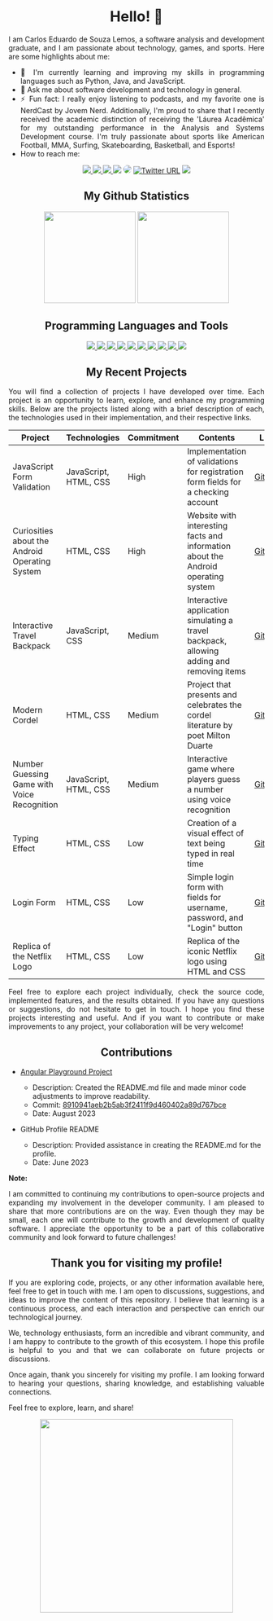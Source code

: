 # <div align="center"> Hello! 👋 </div>

<div align="justify">
I am Carlos Eduardo de Souza Lemos, a software analysis and development graduate, and I am passionate about technology, games, and sports. Here are some highlights about me:

- 🌱 I'm currently learning and improving my skills in programming languages such as Python, Java, and JavaScript.
- 💬 Ask me about software development and technology in general.
- ⚡ Fun fact: I really enjoy listening to podcasts, and my favorite one is NerdCast by Jovem Nerd. Additionally, I'm proud to share that I recently received the academic distinction of receiving the 'Láurea Acadêmica' for my outstanding performance in the Analysis and Systems Development course. I'm truly passionate about sports like American Football, MMA, Surfing, Skateboarding, Basketball, and Esports!
- How to reach me:
</div>

<div align="center">
<a href="https://github.com/CarlosEduardoLemos" target="_blank"><img src="https://img.shields.io/badge/GitHub-100000?style=for-the-badge&logo=github&logoColor=white"/a>
<a href="https://gitlab.com/CarlosEduardoLemos" target="_blank"><img src="https://img.shields.io/badge/GitLab-330F63?style=for-the-badge&logo=gitlab&logoColor=white"/a>
<a href="https://www.instagram.com/carl0s_lem0s/" target="_blank"><img src="https://img.shields.io/badge/-Instagram-%23E4405F?style=for-the-badge&logo=instagram&logoColor=white"</a>
<a href="mailto:lemosecarlos@gmail.com"> <img src="https://img.shields.io/badge/-Gmail-%23333?style=for-the-badge&logo=gmail&logoColor=white" target="_blank"></a>
<a href="https://www.linkedin.com/in/carlos-eduardo-de-souza-lemos/" target="_blank"><img src="https://img.shields.io/badge/-LinkedIn-%230077B5?style=for-the-badge&logo=linkedin&logoColor=white" style="border-radius: 30px" target="_blank"></a>
<a href="https://twitter.com/Kadu_Karlinhos" target="_blank"> <img alt="Twitter URL" src="https://img.shields.io/badge/Twitter-1DA1F2?style=for-the-badge&logo=twitter&logoColor=white" target="_blank"></a>
<a href="https://pt.stackoverflow.com/users/330536/carlos-lemos" target="_blank"><img src="https://img.shields.io/badge/Stack_Overflow-FE7A16?style=for-the-badge&logo=stack-overflow&logoColor=white"></a>
</div>

## <div align="center"> My Github Statistics </div>

<div align="center">
  <img height="180em" src="https://github-readme-stats.vercel.app/api?username=CarlosEduardoLemos&show_icons=true&theme=transparent">
  <img height="180em" src="https://github-readme-stats.vercel.app/api/top-langs/?username=CarlosEduardoLemos&layout=compact&show_icons=true&theme=transparent">
</div>

## <div align="center"> Programming Languages and Tools </div>

<div align="center">
  <a href="https://github.com/CarlosEduardoLemos">
    <img src="https://img.shields.io/badge/Python-3776AB?style=for-the-badge&logo=python&logoColor=white">
    <img src="https://img.shields.io/badge/Java-ED8B00?style=for-the-badge&logo=openjdk&logoColor=white">
    <img src="https://img.shields.io/badge/JavaScript-F7DF1E?style=for-the-badge&logo=JavaScript&logoColor=white">
    <img src="https://img.shields.io/badge/HTML5-E34F26?style=for-the-badge&logo=html5&logoColor=white">
    <img src="https://img.shields.io/badge/CSS3-1572B6?style=for-the-badge&logo=css3&logoColor=white">
    <img src="https://img.shields.io/badge/React-20232A?style=for-the-badge&logo=react&logoColor=61DAFB">
    <img src="https://img.shields.io/badge/Visual_Studio_Code-0078D4?style=for-the-badge&logo=visual%20studio%20code&logoColor=white">
    <img src="https://img.shields.io/badge/GIT-E44C30?style=for-the-badge&logo=git&logoColor=white">
    <img src="https://img.shields.io/badge/Linux-FCC624?style=for-the-badge&logo=linux&logoColor=black">
    <img src="https://img.shields.io/badge/Windows-0078D6?style=for-the-badge&logo=windows&logoColor=white">
  </a>
</div>

## <div align="center"> My Recent Projects </div>

<div align="justify">
You will find a collection of projects I have developed over time. Each project is an opportunity to learn, explore, and enhance my programming skills. Below are the projects listed along with a brief description of each, the technologies used in their implementation, and their respective links.
</div>


| Project                                      | Technologies                   | Commitment | Contents                                                                       | Link                                                                                            |
| -------------------------------------------- | ------------------------------- | ----------- | ------------------------------------------------------------------------------ | ----------------------------------------------------------------------------------------------- |
| JavaScript Form Validation                   | JavaScript, HTML, CSS          | High        | Implementation of validations for registration form fields for a checking account | [GitHub](https://github.com/CarlosEduardoLemos/JS-Validando-Formularios)                         |
| Curiosities about the Android Operating System | HTML, CSS                      | High        | Website with interesting facts and information about the Android operating system | [GitHub](https://github.com/CarlosEduardoLemos/projeto-android)                                |
| Interactive Travel Backpack                  | JavaScript, CSS                | Medium      | Interactive application simulating a travel backpack, allowing adding and removing items | [GitHub](https://github.com/CarlosEduardoLemos/Mochila_De_Viagem)                             |
| Modern Cordel                               | HTML, CSS                      | Medium      | Project that presents and celebrates the cordel literature by poet Milton Duarte  | [GitHub](https://github.com/CarlosEduardoLemos/projeto-cordel)                                   |
| Number Guessing Game with Voice Recognition  | JavaScript, HTML, CSS          | Medium      | Interactive game where players guess a number using voice recognition              | [GitHub](https://github.com/CarlosEduardoLemos/js-Game-Com-Reconhecimento-De-Voz)              |
| Typing Effect                               | HTML, CSS                      | Low         | Creation of a visual effect of text being typed in real time                     | [GitHub](https://github.com/CarlosEduardoLemos/Efeito_Digitando)                                 |
| Login Form                                 | HTML, CSS                       | Low         | Simple login form with fields for username, password, and "Login" button           | [GitHub](https://github.com/CarlosEduardoLemos/Login-HTML)                                     |
| Replica of the Netflix Logo                 | HTML, CSS                      | Low         | Replica of the iconic Netflix logo using HTML and CSS                            | [GitHub](https://github.com/CarlosEduardoLemos/logo_Netflix)                                   |


<div align="justify">
Feel free to explore each project individually, check the source code, implemented features, and the results obtained. If you have any questions or suggestions, do not hesitate to get in touch. I hope you find these projects interesting and useful. And if you want to contribute or make improvements to any project, your collaboration will be very welcome!
</div>

## <div align="center"> Contributions </div>

- [Angular Playground Project](https://github.com/felipeAguiarCode/angular-playground)
  - Description: Created the README.md file and made minor code adjustments to improve readability.
  - Commit: [8910941aeb2b5ab3f2411f9d460402a89d767bce](https://github.com/felipeAguiarCode/angular-playground/commit/8910941aeb2b5ab3f2411f9d460402a89d767bce)
  - Date: August 2023

- GitHub Profile README
  - Description: Provided assistance in creating the README.md for the profile.
  - Date: June 2023

**Note:** <div align="justify"> I am committed to continuing my contributions to open-source projects and expanding my involvement in the developer community. I am pleased to share that more contributions are on the way. Even though they may be small, each one will contribute to the growth and development of quality software. I appreciate the opportunity to be a part of this collaborative community and look forward to future challenges! </div>

## <div align="center"> Thank you for visiting my profile! </div>

<div align="justify">
If you are exploring code, projects, or any other information available here, feel free to get in touch with me. I am open to discussions, suggestions, and ideas to improve the content of this repository. I believe that learning is a continuous process, and each interaction and perspective can enrich our technological journey.

We, technology enthusiasts, form an incredible and vibrant community, and I am happy to contribute to the growth of this ecosystem. I hope this profile is helpful to you and that we can collaborate on future projects or discussions.

Once again, thank you sincerely for visiting my profile. I am looking forward to hearing your questions, sharing knowledge, and establishing valuable connections.

Feel free to explore, learn, and share!
</div>
<div align="center">
   <!-- <img height="350em" src="./.github/assets/cover_.png"/> -->
   <img height="380em" src="https://user-images.githubusercontent.com/70382532/138322189-2db8df52-9dcb-40a0-88a8-c365466bd33d.gif"/>
</div>
